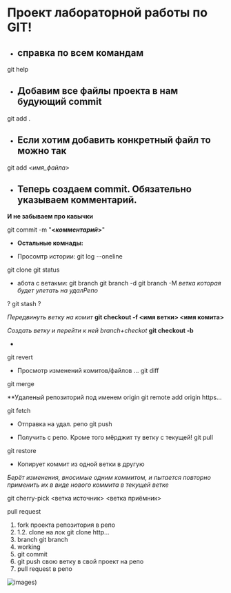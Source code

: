 # Проект лабораторной работы по GIT!

* ## справка по всем командам
git help

* ## Добавим все файлы проекта в нам будующий commit
git add .

* ## Если хотим добавить конкретный файл то можно так
git add *<имя_файла>*

* ## Теперь создаем commit. Обязательно указываем комментарий.
**И не забываем про кавычки**

git commit -m "__<_комментарий_>__"

+ **Остальные комнады:**

* Просомтр истории: git log --oneline


git clone
git status

* абота с ветакми:
git branch
git branch -d
git branch -M <name> _ветка которая будет улетать на удалРепо_

?
git stash
?

*Передвинуть ветку на комит*
**git checkout -f <имя ветки> <имя комита>**

*Создать ветку и перейти к ней branch+checkot*
**git checkout -b <name>**

* 
git revert

* Просмотр изменений комитов/файлов ...
git diff <name> <name>

git merge

**Удаленый репозиторий под именем origin
git remote add origin https...

git fetch

* Отправка на удал. репо
git push

* Получить с репо. Кроме того мёрджит ту ветку с текущей!
git pull

git restore <file>

* Копирует коммит из одной ветки в другую

*Берёт изменения, вносимые одним коммитом, и пытается повторно применить их в виде нового коммита в текущей ветке*

git cherry-pick <ветка источник> <ветка приёмник>

pull request
1. fork проекта репозитория в репо
1. 1.2. clone на лок 
git clone http...
2. branch
git branch <name>
3. working
4. git commit
5. git push свою ветку в свой проект на репо
6. pull request в репо


![images](Снимок.png))